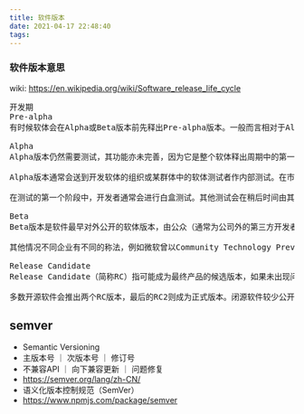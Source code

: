 ```yaml
---
title: 软件版本
date: 2021-04-17 22:48:40
tags:
---
```

### 软件版本意思
wiki:
https://en.wikipedia.org/wiki/Software_release_life_cycle

<pre>
开发期
Pre-alpha
有时候软体会在Alpha或Beta版本前先释出Pre-alpha版本。一般而言相对于Alpha或Beta版本，Pre-alpha版本是一个功能不完整的版本。

Alpha
Alpha版本仍然需要测试，其功能亦未完善，因为它是整个软体释出周期中的第一个阶段，所以它的名称是「Alpha」，希腊字母中的第一个字母「α」。

Alpha版本通常会送到开发软体的组织或某群体中的软体测试者作内部测试。在市场上，越来越多公司会邀请外部客户或合作伙伴参与其测试。这令软体在此阶段有更大的可用性测试。

在测试的第一个阶段中，开发者通常会进行白盒测试。其他测试会在稍后时间由其他测试团体以黑盒或灰盒技术进行，不过有时会同时进行。

Beta
Beta版本是软件最早对外公开的软体版本，由公众（通常为公司外的第三方开发者和业馀玩家）参与测试。 因为是Alpha的下一个阶段，所以为希腊字母的第二个字Beta (β)。 一般来说，Beta包含所有功能，但可能有一些已知问题和较轻微的程序错误（BUG），要进行除错（debug）。Beta版本的测试者通常是开发软体的组织的客户，他们会以免费或优惠价钱得到软体。Beta版本亦作为测试产品的支援和市场反应等。

其他情况不同企业有不同的称法，例如微软曾以Community Technology Preview（简称CTP，中文称为「社群技术预览」）为发佈软体的测试版本之一，微软将这个阶段的软体散佈给有需要先行试用的使用者或厂商，并收集这些人的使用经验，以便作为进一步修正软体的参考。

Release Candidate
Release Candidate（简称RC）指可能成为最终产品的候选版本，如果未出现问题则可释出成为正式版本。在此阶段的产品通常包含所有功能、或接近完整，亦不会出现严重问题。

多数开源软件会推出两个RC版本，最后的RC2则成为正式版本。闭源软件较少公开使用，微软公司在Windows 7上应用此名称。苹果公司把在这阶段的产品称为「Golden Master Candidate」（简称GM Candidate），而最后的GM即成为正式版本。
</pre>

## semver
- Semantic Versioning
- 主版本号 ｜ 次版本号 ｜ 修订号
- 不兼容API ｜ 向下兼容更新 ｜ 问题修复
- https://semver.org/lang/zh-CN/
- 语义化版本控制规范（SemVer）
- https://www.npmjs.com/package/semver